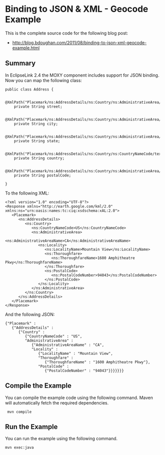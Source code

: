 Binding to JSON & XML - Geocode Example 
=======================================

This is the complete source code for the following blog post:

* http://blog.bdoughan.com/2011/08/binding-to-json-xml-geocode-example.html

Summary
-------

In EclipseLink 2.4 the MOXY component includes support for JSON binding.  Now you can map the following class:

    public class Address {
 
        @XmlPath("Placemark/ns:AddressDetails/ns:Country/ns:AdministrativeArea/ns:Locality/ns:Thoroughfare/ns:ThoroughfareName/text()")
        private String street;
 
        @XmlPath("Placemark/ns:AddressDetails/ns:Country/ns:AdministrativeArea/ns:Locality/ns:LocalityName/text()")
        private String city;
 
        @XmlPath("Placemark/ns:AddressDetails/ns:Country/ns:AdministrativeArea/ns:AdministrativeAreaName/text()")
        private String state;
 
        @XmlPath("Placemark/ns:AddressDetails/ns:Country/ns:CountryNameCode/text()")
        private String country;
 
        @XmlPath("Placemark/ns:AddressDetails/ns:Country/ns:AdministrativeArea/ns:Locality/ns:PostalCode/ns:PostalCodeNumber/text()")
        private String postalCode;
 
    }
    
To the following XML:

    <?xml version="1.0" encoding="UTF-8"?>
    <Response xmlns="http://earth.google.com/kml/2.0" xmlns:ns="urn:oasis:names:tc:ciq:xsdschema:xAL:2.0">
       <Placemark>
          <ns:AddressDetails>
             <ns:Country>
                <ns:CountryNameCode>US</ns:CountryNameCode>
                <ns:AdministrativeArea>
                   <ns:AdministrativeAreaName>CA</ns:AdministrativeAreaName>
                   <ns:Locality>
                      <ns:LocalityName>Mountain View</ns:LocalityName>
                      <ns:Thoroughfare>
                         <ns:ThoroughfareName>1600 Amphitheatre Pkwy</ns:ThoroughfareName>
                      </ns:Thoroughfare>
                      <ns:PostalCode>
                         <ns:PostalCodeNumber>94043</ns:PostalCodeNumber>
                      </ns:PostalCode>
                   </ns:Locality>
                </ns:AdministrativeArea>
             </ns:Country>
          </ns:AddressDetails>
       </Placemark>
    </Response>

And the following JSON:

    {"Placemark" : 
       {"AddressDetails" : 
          {"Country" : 
             {"CountryNameCode" : "US",
             "AdministrativeArea" : 
                {"AdministrativeAreaName" : "CA",
                "Locality" : 
                   {"LocalityName" : "Mountain View",
                   "Thoroughfare" : 
                      {"ThoroughfareName" : "1600 Amphitheatre Pkwy"},
                   "PostalCode" : 
                      {"PostalCodeNumber" : "94043"}}}}}}}


Compile the Example
-------------------

You can compile the example code using the following command.  Maven will automatically fetch the required dependencies.

     mvn compile

Run the Example
---------------

You can run the example using the following command.

    mvn exec:java